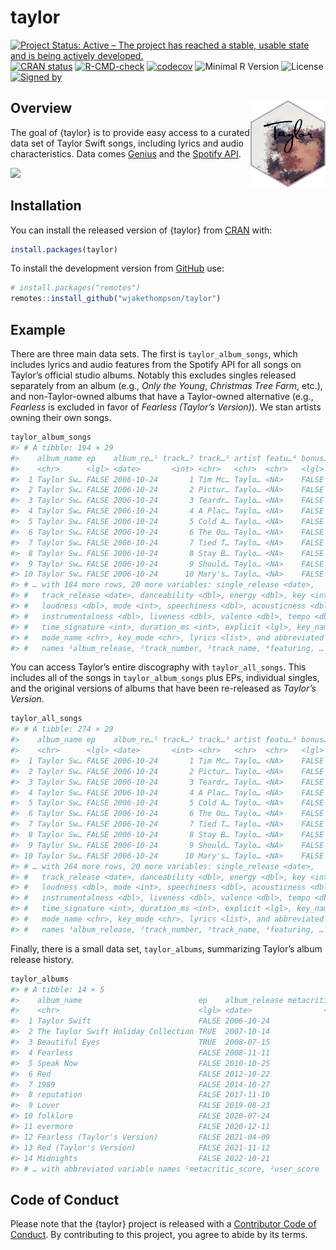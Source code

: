 
<!-- README.md is generated from README.Rmd. Please edit that file -->

# taylor

<!-- badges: start -->

[![Project Status: Active – The project has reached a stable, usable
state and is being actively
developed.](https://www.repostatus.org/badges/latest/active.svg)](https://www.repostatus.org/#active)
[![CRAN
status](https://www.r-pkg.org/badges/version/taylor)](https://CRAN.R-project.org/package=taylor)
[![R-CMD-check](https://github.com/wjakethompson/taylor/workflows/R-CMD-check/badge.svg)](https://github.com/wjakethompson/taylor/actions)
[![codecov](https://codecov.io/gh/wjakethompson/taylor/branch/main/graph/badge.svg?token=TECvfoOYHh)](https://app.codecov.io/gh/wjakethompson/taylor)
![Minimal R
Version](https://img.shields.io/badge/R%3E%3D-3.6.0-blue.svg)
![License](https://img.shields.io/badge/License-MIT-blue.svg) [![Signed
by](https://img.shields.io/badge/Keybase-Verified-brightgreen.svg)](https://keybase.io/wjakethompson)
<!-- badges: end -->

## Overview <img src="man/figures/logo.png" align="right" width="120" />

The goal of {taylor} is to provide easy access to a curated data set of
Taylor Swift songs, including lyrics and audio characteristics. Data
comes [Genius](https://genius.com/artists/Taylor-swift) and the [Spotify
API](https://open.spotify.com/artist/06HL4z0CvFAxyc27GXpf02).

![](https://media.giphy.com/media/2tg4k9pXNcGi7kZ9Pz/giphy.gif)

## Installation

You can install the released version of {taylor} from
[CRAN](https://cran.r-project.org/) with:

``` r
install.packages(taylor)
```

To install the development version from [GitHub](https://github.com/)
use:

``` r
# install.packages("remotes")
remotes::install_github("wjakethompson/taylor")
```

## Example

There are three main data sets. The first is `taylor_album_songs`, which
includes lyrics and audio features from the Spotify API for all songs on
Taylor’s official studio albums. Notably this excludes singles released
separately from an album (e.g., *Only the Young*, *Christmas Tree Farm*,
etc.), and non-Taylor-owned albums that have a Taylor-owned alternative
(e.g., *Fearless* is excluded in favor of *Fearless (Taylor’s
Version)*). We stan artists owning their own songs.

``` r
taylor_album_songs
#> # A tibble: 194 × 29
#>    album_name ep    album_re…¹ track…² track…³ artist featu…⁴ bonus…⁵ promotio…⁶
#>    <chr>      <lgl> <date>       <int> <chr>   <chr>  <chr>   <lgl>   <date>    
#>  1 Taylor Sw… FALSE 2006-10-24       1 Tim Mc… Taylo… <NA>    FALSE   NA        
#>  2 Taylor Sw… FALSE 2006-10-24       2 Pictur… Taylo… <NA>    FALSE   NA        
#>  3 Taylor Sw… FALSE 2006-10-24       3 Teardr… Taylo… <NA>    FALSE   NA        
#>  4 Taylor Sw… FALSE 2006-10-24       4 A Plac… Taylo… <NA>    FALSE   NA        
#>  5 Taylor Sw… FALSE 2006-10-24       5 Cold A… Taylo… <NA>    FALSE   NA        
#>  6 Taylor Sw… FALSE 2006-10-24       6 The Ou… Taylo… <NA>    FALSE   NA        
#>  7 Taylor Sw… FALSE 2006-10-24       7 Tied T… Taylo… <NA>    FALSE   NA        
#>  8 Taylor Sw… FALSE 2006-10-24       8 Stay B… Taylo… <NA>    FALSE   NA        
#>  9 Taylor Sw… FALSE 2006-10-24       9 Should… Taylo… <NA>    FALSE   NA        
#> 10 Taylor Sw… FALSE 2006-10-24      10 Mary's… Taylo… <NA>    FALSE   NA        
#> # … with 184 more rows, 20 more variables: single_release <date>,
#> #   track_release <date>, danceability <dbl>, energy <dbl>, key <int>,
#> #   loudness <dbl>, mode <int>, speechiness <dbl>, acousticness <dbl>,
#> #   instrumentalness <dbl>, liveness <dbl>, valence <dbl>, tempo <dbl>,
#> #   time_signature <int>, duration_ms <int>, explicit <lgl>, key_name <chr>,
#> #   mode_name <chr>, key_mode <chr>, lyrics <list>, and abbreviated variable
#> #   names ¹​album_release, ²​track_number, ³​track_name, ⁴​featuring, …
```

You can access Taylor’s entire discography with `taylor_all_songs`. This
includes all of the songs in `taylor_album_songs` plus EPs, individual
singles, and the original versions of albums that have been re-released
as *Taylor’s Version*.

``` r
taylor_all_songs
#> # A tibble: 274 × 29
#>    album_name ep    album_re…¹ track…² track…³ artist featu…⁴ bonus…⁵ promotio…⁶
#>    <chr>      <lgl> <date>       <int> <chr>   <chr>  <chr>   <lgl>   <date>    
#>  1 Taylor Sw… FALSE 2006-10-24       1 Tim Mc… Taylo… <NA>    FALSE   NA        
#>  2 Taylor Sw… FALSE 2006-10-24       2 Pictur… Taylo… <NA>    FALSE   NA        
#>  3 Taylor Sw… FALSE 2006-10-24       3 Teardr… Taylo… <NA>    FALSE   NA        
#>  4 Taylor Sw… FALSE 2006-10-24       4 A Plac… Taylo… <NA>    FALSE   NA        
#>  5 Taylor Sw… FALSE 2006-10-24       5 Cold A… Taylo… <NA>    FALSE   NA        
#>  6 Taylor Sw… FALSE 2006-10-24       6 The Ou… Taylo… <NA>    FALSE   NA        
#>  7 Taylor Sw… FALSE 2006-10-24       7 Tied T… Taylo… <NA>    FALSE   NA        
#>  8 Taylor Sw… FALSE 2006-10-24       8 Stay B… Taylo… <NA>    FALSE   NA        
#>  9 Taylor Sw… FALSE 2006-10-24       9 Should… Taylo… <NA>    FALSE   NA        
#> 10 Taylor Sw… FALSE 2006-10-24      10 Mary's… Taylo… <NA>    FALSE   NA        
#> # … with 264 more rows, 20 more variables: single_release <date>,
#> #   track_release <date>, danceability <dbl>, energy <dbl>, key <int>,
#> #   loudness <dbl>, mode <int>, speechiness <dbl>, acousticness <dbl>,
#> #   instrumentalness <dbl>, liveness <dbl>, valence <dbl>, tempo <dbl>,
#> #   time_signature <int>, duration_ms <int>, explicit <lgl>, key_name <chr>,
#> #   mode_name <chr>, key_mode <chr>, lyrics <list>, and abbreviated variable
#> #   names ¹​album_release, ²​track_number, ³​track_name, ⁴​featuring, …
```

Finally, there is a small data set, `taylor_albums`, summarizing
Taylor’s album release history.

``` r
taylor_albums
#> # A tibble: 14 × 5
#>    album_name                          ep    album_release metacritic_…¹ user_…²
#>    <chr>                               <lgl> <date>                <int>   <dbl>
#>  1 Taylor Swift                        FALSE 2006-10-24               67     9.1
#>  2 The Taylor Swift Holiday Collection TRUE  2007-10-14               NA    NA  
#>  3 Beautiful Eyes                      TRUE  2008-07-15               NA    NA  
#>  4 Fearless                            FALSE 2008-11-11               73     8.4
#>  5 Speak Now                           FALSE 2010-10-25               77     8.7
#>  6 Red                                 FALSE 2012-10-22               77     8.6
#>  7 1989                                FALSE 2014-10-27               76     8.2
#>  8 reputation                          FALSE 2017-11-10               71     8.3
#>  9 Lover                               FALSE 2019-08-23               79     8.4
#> 10 folklore                            FALSE 2020-07-24               88     9  
#> 11 evermore                            FALSE 2020-12-11               85     8.9
#> 12 Fearless (Taylor's Version)         FALSE 2021-04-09               82     8.9
#> 13 Red (Taylor's Version)              FALSE 2021-11-12               91     9  
#> 14 Midnights                           FALSE 2022-10-21               85     8.3
#> # … with abbreviated variable names ¹​metacritic_score, ²​user_score
```

## Code of Conduct

Please note that the {taylor} project is released with a [Contributor
Code of Conduct](https://taylor.wjakethompson.com/CODE_OF_CONDUCT.html).
By contributing to this project, you agree to abide by its terms.
